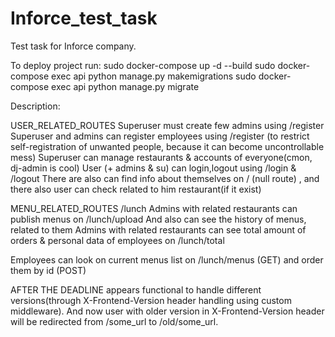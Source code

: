 # Inforce_test_task
Test task for Inforce company.

To deploy project run:
sudo docker-compose up -d --build
sudo docker-compose exec api python manage.py makemigrations
sudo docker-compose exec api python manage.py migrate

Description:

USER_RELATED_ROUTES
Superuser must create few admins using /register
Superuser and admins can register employees using /register (to restrict self-registration of unwanted people, because it can become uncontrollable mess)
Superuser can manage restaurants & accounts of everyone(cmon, dj-admin is cool)
User (+ admins & su) can login,logout using /login & /logout
There are also can find info about themselves on / (null route) , and there also user can check related to him restaurant(if it exist)

MENU_RELATED_ROUTES /lunch
Admins with related restaurants can publish menus on /lunch/upload 
And also can see the history of menus, related to them
Admins with related restaurants can see total amount of orders & personal data of employees on /lunch/total

Employees can look on current menus list on /lunch/menus (GET) and order them by id (POST)

AFTER THE DEADLINE appears functional to handle different versions(through X-Frontend-Version header handling using custom middleware).
And now user with older version in X-Frontend-Version header will be redirected from /some_url to /old/some_url.
